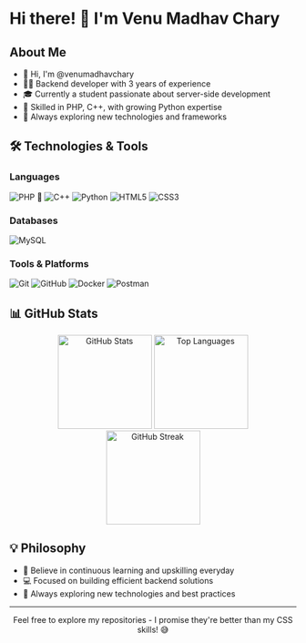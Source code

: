 # Hi there! 👋 I'm Venu Madhav Chary

## About Me
- 👋 Hi, I'm @venumadhavchary
- 👨‍💻 Backend developer with 3 years of experience
- 🎓 Currently a student passionate about server-side development
- 🚀 Skilled in PHP, C++, with growing Python expertise
- 🌱 Always exploring new technologies and frameworks

## 🛠️ Technologies & Tools

### Languages
![PHP](https://img.shields.io/badge/PHP-777BB4?style=for-the-badge&logo=php&logoColor=white) 🐘
![C++](https://img.shields.io/badge/C%2B%2B-00599C?style=for-the-badge&logo=c%2B%2B&logoColor=white)
![Python](https://img.shields.io/badge/Python-3776AB?style=for-the-badge&logo=python&logoColor=white)
![HTML5](https://img.shields.io/badge/HTML5-E34F26?style=for-the-badge&logo=html5&logoColor=white)
![CSS3](https://img.shields.io/badge/CSS3-1572B6?style=for-the-badge&logo=css3&logoColor=white)

### Databases
![MySQL](https://img.shields.io/badge/MySQL-00000F?style=for-the-badge&logo=mysql&logoColor=white)

### Tools & Platforms
![Git](https://img.shields.io/badge/Git-F05032?style=for-the-badge&logo=git&logoColor=white)
![GitHub](https://img.shields.io/badge/GitHub-100000?style=for-the-badge&logo=github&logoColor=white)
![Docker](https://img.shields.io/badge/Docker-2496ED?style=for-the-badge&logo=docker&logoColor=white)
![Postman](https://img.shields.io/badge/Postman-FF6C37?style=for-the-badge&logo=postman&logoColor=white)

## 📊 GitHub Stats

<div align="center">
  <img src="https://github-readme-stats.vercel.app/api?username=venumadhavchary&show_icons=true&theme=radical" alt="GitHub Stats" height="165">
  <img src="https://github-readme-stats.vercel.app/api/top-langs/?username=venumadhavchary&layout=compact&theme=radical" alt="Top Languages" height="165">
</div>

<div align="center">
  <img src="https://github-readme-streak-stats.herokuapp.com/?user=venumadhavchary&theme=radical" alt="GitHub Streak" height="165">
</div>

## 💡 Philosophy

- 🚀 Believe in continuous learning and upskilling everyday
- 💻 Focused on building efficient backend solutions
- 🎯 Always exploring new technologies and best practices

---

<div align="center">
  <p>Feel free to explore my repositories - I promise they're better than my CSS skills! 😅</p>
</div>
